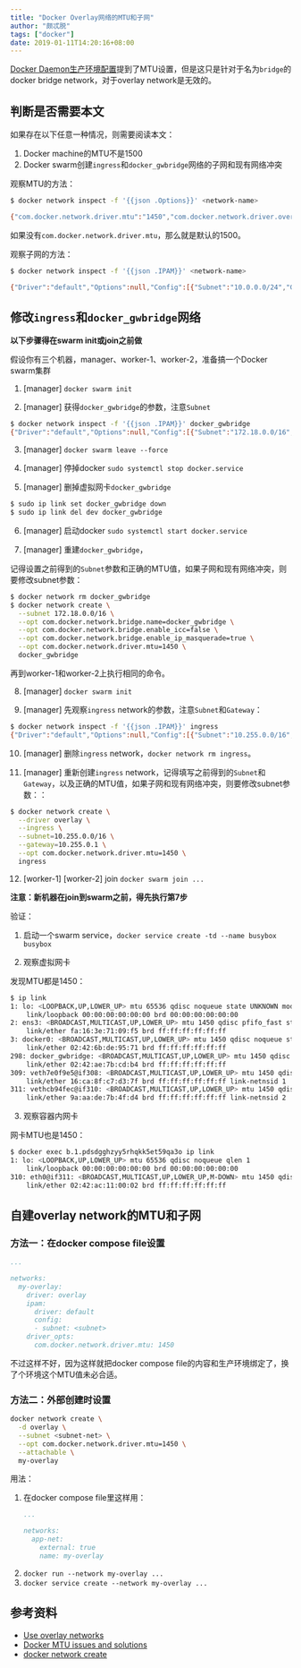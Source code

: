 ```yaml
---
title: "Docker Overlay网络的MTU和子网"
author: "颇忒脱"
tags: ["docker"]
date: 2019-01-11T14:20:16+08:00
---
```


[Docker Daemon生产环境配置][docker-daemon-prod]提到了MTU设置，但是这只是针对于名为`bridge`的docker bridge network，对于overlay network是无效的。

<!--more-->

## 判断是否需要本文

如果存在以下任意一种情况，则需要阅读本文：

1. Docker machine的MTU不是1500
1. Docker swarm创建`ingress`和`docker_gwbridge`网络的子网和现有网络冲突

观察MTU的方法：

```bash
$ docker network inspect -f '{{json .Options}}' <network-name>

{"com.docker.network.driver.mtu":"1450","com.docker.network.driver.overlay.vxlanid_list":"4099"}
```

如果没有`com.docker.network.driver.mtu`，那么就是默认的1500。

观察子网的方法：

```bash
$ docker network inspect -f '{{json .IPAM}}' <network-name>

{"Driver":"default","Options":null,"Config":[{"Subnet":"10.0.0.0/24","Gateway":"10.0.0.1"}]}
```

## 修改`ingress`和`docker_gwbridge`网络

**以下步骤得在swarm init或join之前做**

假设你有三个机器，manager、worker-1、worker-2，准备搞一个Docker swarm集群

1) [manager] `docker swarm init`

2) [manager] 获得`docker_gwbridge`的参数，注意`Subnet`

```bash
$ docker network inspect -f '{{json .IPAM}}' docker_gwbridge
{"Driver":"default","Options":null,"Config":[{"Subnet":"172.18.0.0/16","Gateway":"172.18.0.1"}]}
```

3) [manager] `docker swarm leave --force`

4) [manager] 停掉docker `sudo systemctl stop docker.service`

5) [manager] 删掉虚拟网卡`docker_gwbridge`

```bash
$ sudo ip link set docker_gwbridge down
$ sudo ip link del dev docker_gwbridge
```

6) [manager] 启动docker `sudo systemctl start docker.service`

7) [manager] 重建`docker_gwbridge`，

记得设置之前得到的`Subnet`参数和正确的MTU值，如果子网和现有网络冲突，则要修改subnet参数：

```bash
$ docker network rm docker_gwbridge
$ docker network create \
  --subnet 172.18.0.0/16 \
  --opt com.docker.network.bridge.name=docker_gwbridge \
  --opt com.docker.network.bridge.enable_icc=false \
  --opt com.docker.network.bridge.enable_ip_masquerade=true \
  --opt com.docker.network.driver.mtu=1450 \
  docker_gwbridge
```

再到worker-1和worker-2上执行相同的命令。

8) [manager] `docker swarm init`

9) [manager] 先观察`ingress` network的参数，注意`Subnet`和`Gateway`：

```bash
$ docker network inspect -f '{{json .IPAM}}' ingress
{"Driver":"default","Options":null,"Config":[{"Subnet":"10.255.0.0/16","Gateway":"10.255.0.1"}]}
```

10) [manager] 删除`ingress` network，`docker network rm ingress`。

11) [manager] 重新创建`ingress` network，记得填写之前得到的`Subnet`和`Gateway`，以及正确的MTU值，如果子网和现有网络冲突，则要修改subnet参数：：

```bash
$ docker network create \
  --driver overlay \
  --ingress \
  --subnet=10.255.0.0/16 \
  --gateway=10.255.0.1 \
  --opt com.docker.network.driver.mtu=1450 \
  ingress
```

12) [worker-1] [worker-2] join `docker swarm join ...`

**注意：新机器在join到swarm之前，得先执行第7步**

验证：

1) 启动一个swarm service，`docker service create -td --name busybox busybox`

2) 观察虚拟网卡

发现MTU都是1450：

```bash
$ ip link
1: lo: <LOOPBACK,UP,LOWER_UP> mtu 65536 qdisc noqueue state UNKNOWN mode DEFAULT group default qlen 1
    link/loopback 00:00:00:00:00:00 brd 00:00:00:00:00:00
2: ens3: <BROADCAST,MULTICAST,UP,LOWER_UP> mtu 1450 qdisc pfifo_fast state UP mode DEFAULT group default qlen 1000
    link/ether fa:16:3e:71:09:f5 brd ff:ff:ff:ff:ff:ff
3: docker0: <BROADCAST,MULTICAST,UP,LOWER_UP> mtu 1450 qdisc noqueue state UP mode DEFAULT group default
    link/ether 02:42:6b:de:95:71 brd ff:ff:ff:ff:ff:ff
298: docker_gwbridge: <BROADCAST,MULTICAST,UP,LOWER_UP> mtu 1450 qdisc noqueue state UP mode DEFAULT group default
    link/ether 02:42:ae:7b:cd:b4 brd ff:ff:ff:ff:ff:ff
309: veth7e0f9e5@if308: <BROADCAST,MULTICAST,UP,LOWER_UP> mtu 1450 qdisc noqueue master docker_gwbridge state UP mode DEFAULT group default
    link/ether 16:ca:8f:c7:d3:7f brd ff:ff:ff:ff:ff:ff link-netnsid 1
311: vethcb94fec@if310: <BROADCAST,MULTICAST,UP,LOWER_UP> mtu 1450 qdisc noqueue master docker0 state UP mode DEFAULT group default
    link/ether 9a:aa:de:7b:4f:d4 brd ff:ff:ff:ff:ff:ff link-netnsid 2
```

3) 观察容器内网卡

网卡MTU也是1450：

```bash
$ docker exec b.1.pdsdgghzyy5rhqkk5et59qa3o ip link
1: lo: <LOOPBACK,UP,LOWER_UP> mtu 65536 qdisc noqueue qlen 1
    link/loopback 00:00:00:00:00:00 brd 00:00:00:00:00:00
310: eth0@if311: <BROADCAST,MULTICAST,UP,LOWER_UP,M-DOWN> mtu 1450 qdisc noqueue
    link/ether 02:42:ac:11:00:02 brd ff:ff:ff:ff:ff:ff
```

## 自建overlay network的MTU和子网

### 方法一：在docker compose file设置

```yaml
...

networks:                                
  my-overlay:                               
    driver: overlay
    ipam:
      driver: default
      config:
      - subnet: <subnet>                       
    driver_opts:                         
      com.docker.network.driver.mtu: 1450
```

不过这样不好，因为这样就把docker compose file的内容和生产环境绑定了，换了个环境这个MTU值未必合适。

### 方法二：外部创建时设置

```bash
docker network create \
  -d overlay \
  --subnet <subnet-net> \
  --opt com.docker.network.driver.mtu=1450 \
  --attachable \
  my-overlay
```

用法：

1. 在docker compose file里这样用：
    ```yaml
    ...
    
    networks:
      app-net:
        external: true
        name: my-overlay
    ```
1. `docker run --network my-overlay ...`
1. `docker service create --network my-overlay ...`

## 参考资料

* [Use overlay networks][use-overlay-networks]
* [Docker MTU issues and solutions][docker-mtu-solutions]
* [docker network create][docker-network-create]

[docker-daemon-prod]: ../docker-daemon-prod/
[use-overlay-networks]: https://docs.docker.com/network/overlay
[docker-mtu-solutions]: https://mlohr.com/docker-mtu/
[docker-network-create]: https://docs.docker.com/engine/reference/commandline/network_create/
